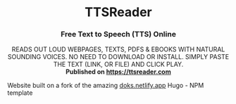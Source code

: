 <h1 align="center">
  TTSReader
</h1>

<h3 align="center">
  Free Text to Speech (TTS) Online
</h3>

<p style="text-align: center">
  READS OUT LOUD WEBPAGES, TEXTS, PDFS & EBOOKS WITH NATURAL SOUNDING VOICES. NO NEED TO DOWNLOAD OR INSTALL. SIMPLY PASTE THE TEXT (LINK, OR FILE) AND CLICK PLAY.
  <br/>
  <b>Published on <a href="https://ttsreader.com">https://ttsreader.com</a></b>
</p>


Website built on a fork of the amazing [doks.netlify.app](https://doks.netlify.app/) Hugo - NPM template
